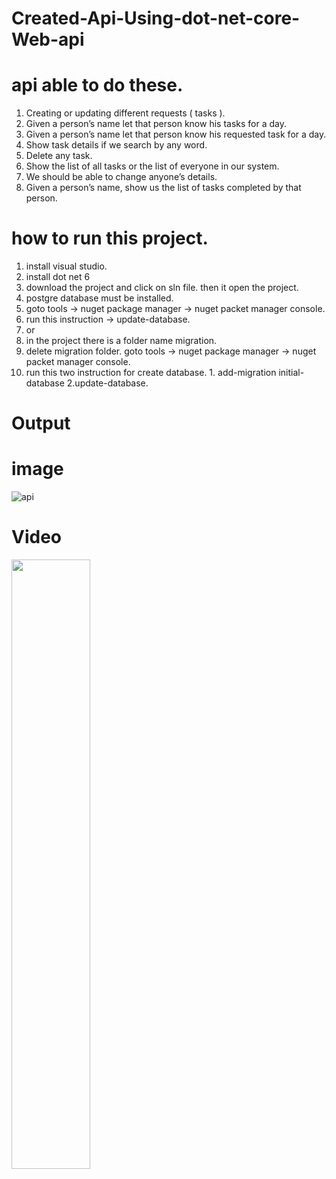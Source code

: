 # Created-Api-Using-dot-net-core-Web-api

# api  able to do these.
1. Creating or updating different requests ( tasks ).
2. Given a person’s name let that person know his tasks for a day.
3. Given a person’s name let that person know his requested task for a day.
4. Show task details if we search by any word.
5. Delete any task.
6. Show the list of all tasks or the list of everyone in our system.
7. We should be able to change anyone’s details.
8. Given a person’s name, show us the list of tasks completed by that person.

# how to run this project.
1. install visual studio.
2. install dot net 6
3. download the project and click on sln file. then it open the project.
4. postgre database must be installed.
5. goto tools -> nuget package manager -> nuget packet manager console.
6. run this  instruction  -> update-database.
7. or
8. in the project there is a folder name migration.
9. delete migration folder. goto tools -> nuget package manager -> nuget packet manager console.
10. run this two instruction for create database. 1. add-migration initial-database 2.update-database.

# Output
# image
![api](https://user-images.githubusercontent.com/39239269/206007974-344bdf06-5afc-4be1-a3b6-a699b55a6a19.jpg)
# Video
[<img src="https://i9.ytimg.com/vi_webp/lxJeJFCmnAg/mq1.webp?sqp=CJC1vpwG-oaymwEmCMACELQB8quKqQMa8AEB-AH-CYACmAWKAgwIABABGGUgZShlMA8=&rs=AOn4CLAk_mg2gKWXHwcswMYRZD_OO97rMA" width="50%">](https://www.youtube.com/watch?v=lxJeJFCmnAg&ab_channel=OmarFaruq "Now in Android: 55")




